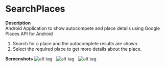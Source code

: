 # SearchPlaces

<b>Description</b> <br>
Android Application to show autocompete and place details using Google Places API for Android <br>
1.  Search for a place and the autocomplete results are shown.<br>
2.  Select the required place to get more details about the place.<br>

<b>Screenshots</b>
![alt tag](https://github.com/etarun/SearchPlaces/tree/master/screenshots/1.png "First") &nbsp;
![alt tag](https://github.com/etarun/SearchPlaces/tree/master/screenshots/2.png "Optional title") &nbsp;
![alt tag](https://github.com/etarun/SearchPlaces/tree/master/screenshots/3.png "Optional title") &nbsp;




